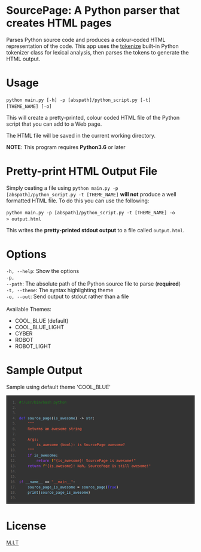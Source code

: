 # SourcePage: A Python parser that creates HTML pages

Parses Python source code and produces a colour-coded HTML representation of the code. This app uses
the <a href="https://docs.python.org/3/library/tokenize.html">tokenize</a>
built-in Python tokenizer class for lexical analysis, then parses the tokens to generate the HTML output.

# Usage

<code>python main.py [-h] -p [abspath]/python_script.py [-t] [THEME_NAME] [-o]</code>

This will create a pretty-printed, colour coded HTML file of the Python script that you can add to a Web page.

The HTML file will be saved in the current working directory.

<b>NOTE</b>: This program requires <b>Python3.6</b> or later

# Pretty-print HTML Output File

Simply ceating a file using <code>python main.py -p [abspath]/python_script.py -t [THEME_NAME]</code> <b>will not</b> produce a well formatted HTML file. To do this you can use the following:

<code>python main.py -p [abspath]/python_script.py -t [THEME_NAME] -o > output.html</code>

This writes the <b>pretty-printed stdout output</b> to a file called <code>output.html</code>.

# Options

<code>-h, --help</code>: Show the options
</br>
<code>-p, --path</code>: The absolute path of the Python source file to parse (**required**)
</br>
<code>-t, --theme</code>: The syntax highlighting theme</code>
</br>
<code>-o, --out</code>: Send output to stdout rather than a file
</br></br>
Available Themes:
<ul>
    <li>COOL_BLUE (default)</li>
    <li>COOL_BLUE_LIGHT </li>
    <li>CYBER </li>
    <li>ROBOT </li>
    <li>ROBOT_LIGHT </li>
</ul>

# Sample Output

Sample using default theme 'COOL_BLUE'

![Sample HTML Output](/source_page/imgs/sample.png)

# License

<a href="https://github.com/sedexdev/python_html_parser/blob/main/LICENSE">M.I.T</a>

